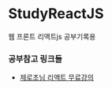 # StudyReactJS
웹 프론트 리액트js 공부기록용

### 공부참고 링크들
- [제로초님 리액트 무료강의](https://www.youtube.com/watch?v=AaQ0Mo8a-BU&list=PLcqDmjxt30RtqbStQqk-eYMK8N-1SYIFn&index=1)
